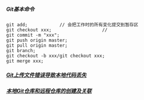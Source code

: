##### Git基本命令

```
git add;			// 会把工作时的所有变化提交到暂存区
git checkout xxx;					//
git commit -m "xxx";
git push origin master;
git pull origin master;
git branch;
git checkout -b xxx/git checkout xxx;
git merge xxx;
```

##### [Git上传文件错误导致本地代码丢失](https://www.cnblogs.com/pinkpinkc/p/10739441.html)

##### [本地Git仓库和远程仓库的创建及关联](https://www.jianshu.com/p/dcbb8baa6e36)

